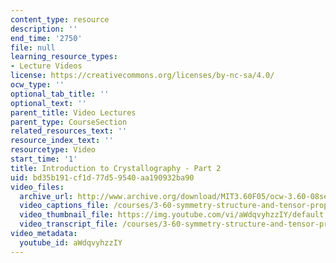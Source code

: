 ```yaml
---
content_type: resource
description: ''
end_time: '2750'
file: null
learning_resource_types:
- Lecture Videos
license: https://creativecommons.org/licenses/by-nc-sa/4.0/
ocw_type: ''
optional_tab_title: ''
optional_text: ''
parent_title: Video Lectures
parent_type: CourseSection
related_resources_text: ''
resource_index_text: ''
resourcetype: Video
start_time: '1'
title: Introduction to Crystallography - Part 2
uid: bd35b191-cf1d-77d5-9540-aa190932ba90
video_files:
  archive_url: http://www.archive.org/download/MIT3.60F05/ocw-3.60-08sep2005-part2-220k.mp4
  video_captions_file: /courses/3-60-symmetry-structure-and-tensor-properties-of-materials-fall-2005/687dd71c38275fadba7f2e0a5fc880be_aWdqvyhzzIY.vtt
  video_thumbnail_file: https://img.youtube.com/vi/aWdqvyhzzIY/default.jpg
  video_transcript_file: /courses/3-60-symmetry-structure-and-tensor-properties-of-materials-fall-2005/f00a70e7d0ca6de10d5be5c5b42794e1_aWdqvyhzzIY.pdf
video_metadata:
  youtube_id: aWdqvyhzzIY
---
```


